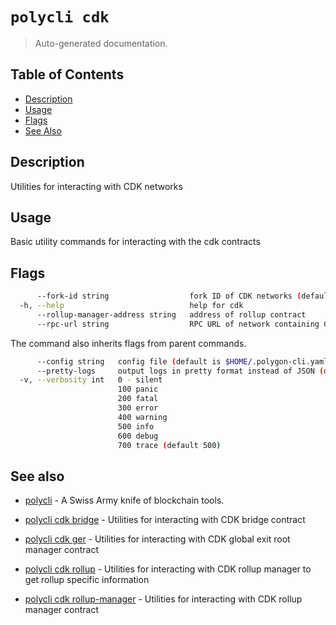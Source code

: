 # `polycli cdk`

> Auto-generated documentation.

## Table of Contents

- [Description](#description)
- [Usage](#usage)
- [Flags](#flags)
- [See Also](#see-also)

## Description

Utilities for interacting with CDK networks

## Usage

Basic utility commands for interacting with the cdk contracts
## Flags

```bash
      --fork-id string                  fork ID of CDK networks (default "12")
  -h, --help                            help for cdk
      --rollup-manager-address string   address of rollup contract
      --rpc-url string                  RPC URL of network containing CDK contracts (default "http://localhost:8545")
```

The command also inherits flags from parent commands.

```bash
      --config string   config file (default is $HOME/.polygon-cli.yaml)
      --pretty-logs     output logs in pretty format instead of JSON (default true)
  -v, --verbosity int   0 - silent
                        100 panic
                        200 fatal
                        300 error
                        400 warning
                        500 info
                        600 debug
                        700 trace (default 500)
```

## See also

- [polycli](polycli.md) - A Swiss Army knife of blockchain tools.
- [polycli cdk bridge](polycli_cdk_bridge.md) - Utilities for interacting with CDK bridge contract

- [polycli cdk ger](polycli_cdk_ger.md) - Utilities for interacting with CDK global exit root manager contract

- [polycli cdk rollup](polycli_cdk_rollup.md) - Utilities for interacting with CDK rollup manager to get rollup specific information

- [polycli cdk rollup-manager](polycli_cdk_rollup-manager.md) - Utilities for interacting with CDK rollup manager contract


